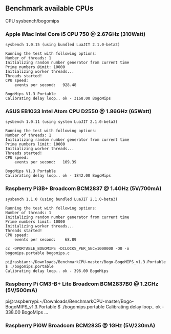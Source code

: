## Benchmark available CPUs
CPU sysbench/bogomips

### Apple iMac Intel Core i5 CPU 750  @ 2.67GHz  (310Watt)
```
sysbench 1.0.15 (using bundled LuaJIT 2.1.0-beta2)

Running the test with following options:
Number of threads: 1
Initializing random number generator from current time
Prime numbers @imit: 10000
Initializing worker threads...
Threads started!
CPU speed:
    events per second:   928.48
```
```
BogoMips V1.3 Portable
Calibrating delay loop.. ok - 3168.00 BogoMips
```

### ASUS EB1033 Intel Atom CPU D2550 @ 1.86GHz (65Watt)
```
sysbench 1.0.11 (using system LuaJIT 2.1.0-beta3)

Running the test with following options:
Number of threads: 1
Initializing random number generator from current time
Prime numbers limit: 10000
Initializing worker threads...
Threads started!
CPU speed:
    events per second:   109.39
```
```
BogoMips V1.3 Portable
Calibrating delay loop.. ok - 1842.00 BogoMips
```

### Raspberry Pi3B+ Broadcom BCM2837 @ 1.4GHz (5V/700mA)
```
sysbench 1.1.0 (using bundled LuaJIT 2.1.0-beta3)

Running the test with following options:
Number of threads: 1
Initializing random number generator from current time
Prime numbers limit: 10000
Initializing worker threads...
Threads started!
CPU speed:
    events per second:    68.89
```
```
cc -DPORTABLE_BOGOMIPS -DCLOCKS_PER_SEC=1000000 -O0 -o bogomips.portable bogomips.c

pi@rasbian:~/Downloads/BenchmarkCPU-master/Bogo-BogoMIPS_v1.3.Portable $ ./bogomips.portable 
Calibrating delay loop.. ok - 396.00 BogoMips
```

### Raspberry Pi CM3-B+ Lite Broadcom BCM2837B0 @ 1.2GHz (5V/500mA)

pi@raspberrypi:~/Downloads/BenchmarkCPU-master/Bogo-BogoMIPS_v1.3.Portable $ ./bogomips.portable 
Calibrating delay loop.. ok - 338.00 BogoMips
...


### Raspberry Pi0W Broadcom BCM2835 @ 1GHz (5V/230mA)
```

```
